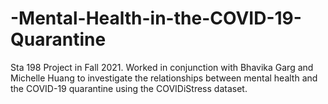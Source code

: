 # -Mental-Health-in-the-COVID-19-Quarantine
Sta 198 Project in Fall 2021. Worked in conjunction with Bhavika Garg and Michelle Huang to investigate the relationships between mental health and the COVID-19 quarantine using the COVIDiStress dataset. 

